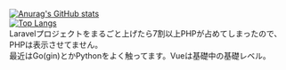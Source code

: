 [![Anurag's GitHub stats](https://github-readme-stats.vercel.app/api?username=KLag-SF)](https://github.com/anuraghazra/github-readme-stats)  
[![Top Langs](https://github-readme-stats.vercel.app/api/top-langs/?username=KLag-SF&hide=PHP,blade,HTML,MakeFile,LLVM)](https://github.com/anuraghazra/github-readme-stats)  
Laravelプロジェクトをまるごと上げたら7割以上PHPが占めてしまったので、PHPは表示させてません。  
最近はGo(gin)とかPythonをよく触ってます。Vueは基礎中の基礎レベル。
